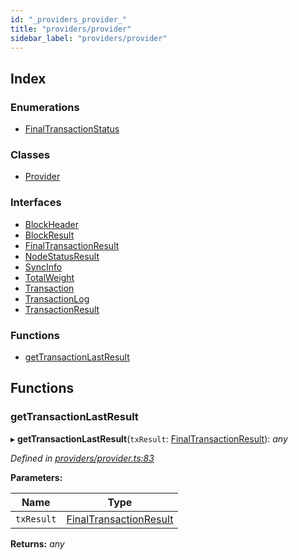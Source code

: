 ```yaml
---
id: "_providers_provider_"
title: "providers/provider"
sidebar_label: "providers/provider"
---
```


## Index

### Enumerations

* [FinalTransactionStatus](../enums/_providers_provider_.finaltransactionstatus.md)

### Classes

* [Provider](../classes/_providers_provider_.provider.md)

### Interfaces

* [BlockHeader](../interfaces/_providers_provider_.blockheader.md)
* [BlockResult](../interfaces/_providers_provider_.blockresult.md)
* [FinalTransactionResult](../interfaces/_providers_provider_.finaltransactionresult.md)
* [NodeStatusResult](../interfaces/_providers_provider_.nodestatusresult.md)
* [SyncInfo](../interfaces/_providers_provider_.syncinfo.md)
* [TotalWeight](../interfaces/_providers_provider_.totalweight.md)
* [Transaction](../interfaces/_providers_provider_.transaction.md)
* [TransactionLog](../interfaces/_providers_provider_.transactionlog.md)
* [TransactionResult](../interfaces/_providers_provider_.transactionresult.md)

### Functions

* [getTransactionLastResult](_providers_provider_.md#gettransactionlastresult)

## Functions

###  getTransactionLastResult

▸ **getTransactionLastResult**(`txResult`: [FinalTransactionResult](../interfaces/_providers_provider_.finaltransactionresult.md)): *any*

*Defined in [providers/provider.ts:83](https://github.com/nearprotocol/nearlib/blob/2fe0e0d/src.ts/providers/provider.ts#L83)*

**Parameters:**

Name | Type |
------ | ------ |
`txResult` | [FinalTransactionResult](../interfaces/_providers_provider_.finaltransactionresult.md) |

**Returns:** *any*

